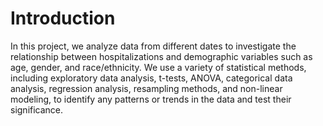 # Introduction
In this project, we analyze data from different dates to investigate the relationship between hospitalizations and demographic variables such as age, gender, and race/ethnicity. We use a variety of statistical methods, including exploratory data analysis, t-tests, ANOVA, categorical data analysis, regression analysis, resampling methods, and non-linear modeling, to identify any patterns or trends in the data and test their significance.
